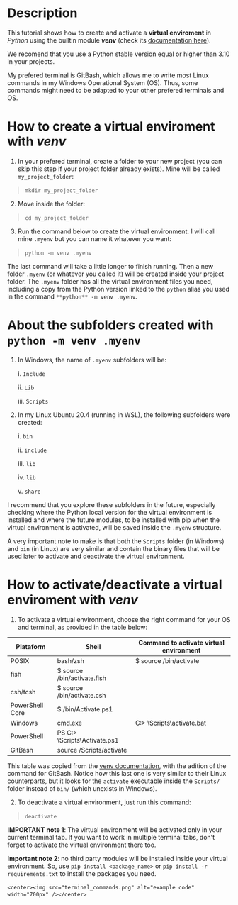 # Description

This tutorial shows how to create and activate a **virtual enviroment** in *Python* using the builtin module ***venv*** (check its [documentation here](https://docs.python.org/3/library/venv.html)).

We recomend that you use a Python stable version equal or higher than 3.10 in your projects.

My prefered terminal is GitBash, which allows me to write most Linux commands in my Windows Operational System (OS). Thus, some commands might need to be adapted to your other prefered terminals and OS. 

# How to create a virtual enviroment with *venv*

1. In your prefered terminal, create a folder to your new project (you can skip this step if your project folder already exists). Mine will be called `my_project_folder`:

>  ```mkdir my_project_folder```

2. Move inside the folder:

>  ```cd my_project_folder```

3. Run the command below to create the virtual environment.  I will call mine `.myenv` but you can name it whatever you want:

>  ```python -m venv .myenv```

The last command will take a little longer to finish running. Then a new folder `.myenv` (or whatever you called it) will be created inside your project folder. The `.myenv` folder has all the virtual environment files you need, including a copy from the Python version linked to the `python` alias you used in the command `**python** -m venv .myenv`.

# About the subfolders created with `python -m venv .myenv`

1. In Windows, the name of `.myenv` subfolders will be:

    i. `Include`

    ii. `Lib`
 
    iii. `Scripts`

2. In my Linux Ubuntu 20.4 (running in WSL), the following subfolders were created:
  
    i. `bin`
  
    ii. `include`
  
    iii. `lib`
  
    iv. `lib`
    
    v. `share`

I recommend that you explore these subfolders in the future, especially checking where the Python local version for the virtual environment is installed and where the future modules, to be installed with pip when the virtual environment is activated, will be saved inside the `.myenv` structure.

A very important note to make is that both the `Scripts` folder (in Windows) and `bin` (in Linux) are very similar and contain the binary files that will be used later to activate and deactivate the virtual environment.

# How to activate/deactivate a virtual enviroment with *venv*

1. To activate a virtual environment, choose the right command for your OS and terminal, as provided in the table below:

Plataform  | Shell | Command to activate virtual environment
--- | --- | ---
POSIX | bash/zsh | $ source <venv>/bin/activate
| fish  | $ source <venv>/bin/activate.fish
| csh/tcsh | $ source <venv>/bin/activate.csh
| PowerShell Core | $ <venv>/bin/Activate.ps1
Windows | cmd.exe | C:\> <venv>\Scripts\activate.bat
| PowerShell | PS C:\> <venv>\Scripts\Activate.ps1
| GitBash | source <venv>/Scripts/activate

This table was copied from the [venv documentation](https://docs.python.org/3/library/venv.html), with the adition of the command for GitBash. Notice how this last one is very similar to their Linux counterparts, but it looks for the `activate` executable inside the `Scripts/` folder instead of `bin/` (which unexists in Windows).
    
2. To deactivate a virtual environment, just run this command:
> ```deactivate```
    
**IMPORTANT note 1**: The virtual environment will be activated only in your current terminal tab. If you want to work in multiple terminal tabs, don't forget to activate the virtual environment there too.
    
**Important note 2**: no third party modules will be installed inside your virtual environment. So, use `pip install <package_name>` or `pip install -r requirements.txt` to install the packages you need.
    
    <center><img src="terminal_commands.png" alt="example code" width="700px" /></center>
